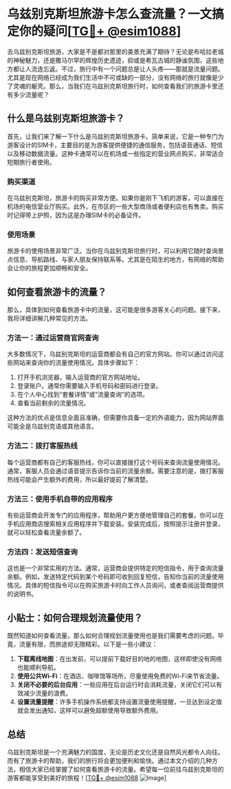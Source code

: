 # 乌兹别克斯坦旅游卡怎么查流量？一文搞定你的疑问[[TG💪+ @esim1088](https://t.me/s/esim1088)]

去乌兹别克斯坦旅游，大家是不是都对那里的美景充满了期待？无论是布哈拉老城的神秘魅力，还是撒马尔罕的辉煌历史遗迹，抑或是希瓦古城的静谧氛围，这些地方都让人流连忘返。不过，旅行中有一个问题总是让人头疼——那就是流量问题。尤其是现在网络已经成为我们生活中不可或缺的一部分，没有网络的旅行就像是少了灵魂的躯壳。那么，当我们在乌兹别克斯坦旅行时，如何查看我们的旅游卡里还有多少流量呢？

## 什么是乌兹别克斯坦旅游卡？

首先，让我们来了解一下什么是乌兹别克斯坦旅游卡。简单来说，它是一种专门为游客设计的SIM卡，主要目的是为游客提供便捷的通信服务，包括语音通话、短信以及移动数据流量。这种卡通常可以在机场或一些指定的营业网点购买，非常适合短期旅行者使用。

### 购买渠道

在乌兹别克斯坦，旅游卡的购买非常方便。如果你是刚下飞机的游客，可以直接在机场的电信营业厅购买。此外，在市区的一些大型商场或者便利店也有售卖。购买时记得带上护照，因为这是办理SIM卡的必备证件。

### 使用场景

旅游卡的使用场景非常广泛。当你在乌兹别克斯坦旅行时，可以利用它随时查询景点信息、导航路线、与家人朋友保持联系等。尤其是在陌生的地方，有网络的帮助会让你的旅程更加顺畅和安全。

## 如何查看旅游卡的流量？

那么，具体到如何查看旅游卡中的流量，这可能是很多游客关心的问题。接下来，我将详细讲解几种常见的方法。

### 方法一：通过运营商官网查询

大多数情况下，乌兹别克斯坦的运营商都会有自己的官方网站。你可以通过访问这些网站来查询你的流量使用情况。具体步骤如下：

1. 打开手机浏览器，输入运营商的官方网站地址。
2. 登录账户。通常你需要输入手机号码和密码进行登录。
3. 在个人中心找到“套餐详情”或“流量查询”的选项。
4. 查看当前剩余的流量情况。

这种方法的优点是信息全面且准确，但需要你具备一定的外语能力，因为网站界面可能全是乌兹别克语或其他语言。

### 方法二：拨打客服热线

每个运营商都有自己的客服热线，你可以直接拨打这个号码来查询流量使用情况。通常，客服人员会通过语音提示告诉你当前的流量余额。需要注意的是，拨打客服热线可能会产生额外的费用，所以最好提前了解清楚。

### 方法三：使用手机自带的应用程序

有些运营商会开发专门的应用程序，帮助用户更方便地管理自己的套餐。你可以在手机应用商店搜索相关应用程序并下载安装。安装完成后，按照提示注册并登录，就可以轻松查看流量余额了。

### 方法四：发送短信查询

这也是一个非常实用的方法。通常，运营商会提供特定的短信指令，用于查询流量余额。例如，发送特定代码到某个号码即可收到回复短信，告知你当前的流量使用情况。具体的短信指令可以在购买旅游卡时向工作人员询问，或者查阅运营商提供的说明书。

## 小贴士：如何合理规划流量使用？

既然知道如何查看流量，那么如何合理规划流量使用也是我们需要考虑的问题。毕竟，流量有限，而旅途却无限精彩。以下是一些小建议：

1. **下载离线地图**：在出发前，可以提前下载好目的地的地图，这样即使没有网络也能顺利导航。
2. **使用公共Wi-Fi**：在酒店、咖啡馆等场所，尽量使用免费的Wi-Fi来节省流量。
3. **关闭不必要的后台应用**：一些应用在后台运行时会消耗流量，关闭它们可以有效减少流量的浪费。
4. **设置流量提醒**：许多手机操作系统都支持设置流量使用提醒，一旦达到设定值就会发出通知，这样可以避免超额使用导致额外费用。

## 总结

乌兹别克斯坦是一个充满魅力的国度，无论是历史文化还是自然风光都令人向往。而有了旅游卡的帮助，我们的旅行将会更加便利和愉快。通过本文介绍的几种方法，相信大家已经掌握了如何查看旅游卡的流量。希望每一位前往乌兹别克斯坦的游客都能享受到美好的旅程！[[TG💪+ @esim1088](https://t.me/s/esim1088) ![Image](https://i.postimg.cc/4NQfJmqS/Snipaste-2025-05-13-00-14-12.png)]